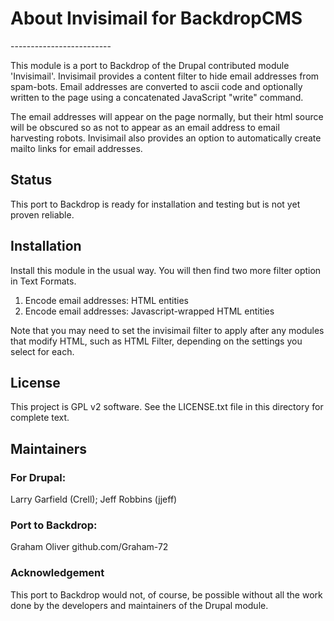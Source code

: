 <h1>About Invisimail for BackdropCMS</h1>
-------------------------

This module is a port to Backdrop of the Drupal contributed module 'Invisimail'. 
Invisimail provides a content filter to hide email addresses from spam-bots. 
Email addresses are converted to ascii code and optionally written to the page 
using a concatenated JavaScript "write" command. 

The email addresses will appear on the page normally, but their html source 
will be obscured so as not to appear as an email address to email harvesting robots. 
Invisimail also provides an option to automatically create mailto links 
for email addresses.


<h2>Status</h2>

This port to Backdrop is ready for installation and testing but is not yet proven reliable.

<h2>Installation</h2>

Install this module in the usual way.
You will then find two more filter option in Text Formats.

1. Encode email addresses: HTML entities 
2. Encode email addresses: Javascript-wrapped HTML entities 

Note that you may need to set the invisimail filter to apply after any modules 
that modify HTML, such as HTML Filter, depending on the settings you select for each.

<h2>License</h2>

This project is GPL v2 software. See the LICENSE.txt file in this directory for complete text.
    
    
<h2>Maintainers</h2>

<h3>For Drupal:</h3>

Larry Garfield (Crell); Jeff Robbins (jjeff)



<h3>Port to Backdrop:</h3>
Graham Oliver github.com/Graham-72

<h3>Acknowledgement</h3>

This port to Backdrop would not, of course, be possible without all the work done by the developers 
and maintainers of the Drupal module.
